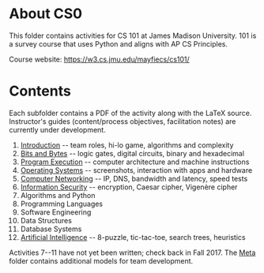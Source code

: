 # About CS0

This folder contains activities for CS 101 at James Madison University.
101 is a survey course that uses Python and aligns with AP CS Principles.

Course website: https://w3.cs.jmu.edu/mayfiecs/cs101/

# Contents

Each subfolder contains a PDF of the activity along with the LaTeX source.
Instructor's guides (content/process objectives, facilitation notes) are currently under development.

1. [Introduction](Act01) -- team roles, hi-lo game, algorithms and complexity
2. [Bits and Bytes](Act02) -- logic gates, digital circuits, binary and hexadecimal
3. [Program Execution](Act03) -- computer architecture and machine instructions
4. [Operating Systems](Act04) -- screenshots, interaction with apps and hardware
5. [Computer Networking](Act05) -- IP, DNS, bandwidth and latency, speed tests
6. [Information Security](Act06) -- encryption, Caesar cipher, Vigenère cipher
7. Algorithms and Python
8. Programming Languages
9. Software Engineering
10. Data Structures
11. Database Systems
12. [Artificial Intelligence](Act12) -- 8-puzzle, tic-tac-toe, search trees, heuristics

Activities 7--11 have not yet been written; check back in Fall 2017.
The [Meta](Meta) folder contains additional models for team development.
